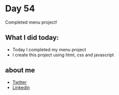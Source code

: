 # Day 54

Completed menu project!


## What I did today:

 - Today I completed my menu project
 - I create this project using html, css and javascript


## about me

 - [Twitter](https://twitter.com/karan_chandekar)
 - [Linkedin](https://www.linkedin.com/in/karan-chandekar-a87263219/)

